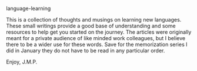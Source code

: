 language-learning

This is a collection of thoughts and musings on learning new languages. These small writings provide a good base of understanding and some resources to help get you started on the journey. The articles were originally meant for a private audience of like minded work colleagues, but I believe there to be a wider use for these words. Save for the memorization series I did in January they do not have to be read in any particular order.

Enjoy, 
J.M.P.